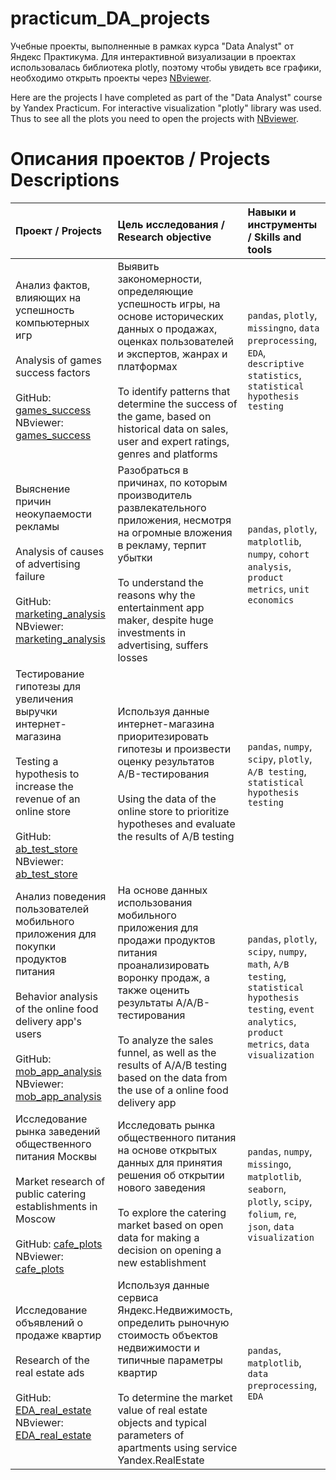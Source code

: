 # practicum_DA_projects
Учебные проекты, выполненные в рамках курса "Data Analyst" от Яндекс Практикума.
Для интерактивной визуализации в проектах использовалась библиотека plotly, поэтому чтобы увидеть все графики, необходимо открыть проекты через [NBviewer](https://nbviewer.org/github/anait-nik/).

Here are the projects I have completed as part of the "Data Analyst" course by Yandex Practicum.
For interactive visualization "plotly" library was used. Thus to see all the plots you need to open the projects with [NBviewer](https://nbviewer.org/github/anait-nik/).

# Описания проектов / Projects Descriptions

| Проект / Projects | Цель исследования / Research objective | Навыки и инструменты / Skills and tools | 
| :---------------------- | :---------------------- | :---------------------- |
|Анализ фактов, влияющих на успешность компьютерных игр <br /> <br />  Analysis of games success factors <br /><br /> GitHub: [games_success](games_success) <br /> NBviewer: [games_success](https://nbviewer.org/github/anait-nik/practicum_DA_projects/blob/main/games_success/games.ipynb?flush_cache=true)| Выявить закономерности, определяющие успешность игры, на основе исторических данных о продажах, оценках пользователей и экспертов, жанрах и платформах  <br /> <br /> To identify patterns that determine the success of the game, based on historical data on sales, user and expert ratings, genres and platforms  | `pandas`, `plotly`, `missingno`,  `data preprocessing`, `EDA`, `descriptive statistics`, `statistical hypothesis testing`|
|Выяснение причин неокупаемости рекламы <br /> <br />  Analysis of causes of advertising failure <br /><br /> GitHub: [marketing_analysis](marketing_analysis) <br /> NBviewer: [marketing_analysis](https://nbviewer.org/github/anait-nik/practicum_DA_projects/blob/main/marketing_analysis/marketing_analysis.ipynb?flush_cache=true)|   Разобраться в причинах, по которым производитель развлекательного приложения, несмотря на огромные вложения в рекламу, терпит убытки <br /> <br /> To understand the reasons why the entertainment app maker, despite huge investments in advertising, suffers losses| `pandas`, `plotly`, `matplotlib`, `numpy`, `cohort analysis`, `product metrics`, `unit economics` |
|Тестирование гипотезы для увеличения выручки интернет-магазина <br /><br /> Testing a hypothesis to increase the revenue of an online store <br /><br />GitHub: [ab_test_store](ab_test_store) <br /> NBviewer: [ab_test_store](https://nbviewer.org/github/anait-nik/practicum_DA_projects/blob/main/ab_test_store/ab_test_store.ipynb?flush_cache=true)| Используя данные интернет-магазина приоритезировать гипотезы и произвести оценку результатов A/B-тестирования  <br /><br /> Using the data of the online store to prioritize hypotheses and evaluate the results of A/B testing| `pandas`, `numpy`, `scipy`, `plotly`, `A/B testing`, `statistical hypothesis testing` |
|Анализ поведения пользователей мобильного приложения для покупки продуктов питания <br /><br /> Behavior analysis of the online food delivery app's users <br /><br /> GitHub: [mob_app_analysis](mob_app_analysis) <br /> NBviewer: [mob_app_analysis](https://nbviewer.org/github/anait-nik/practicum_DA_projects/blob/main/mob_app_analysis/mob_app_analysis.ipynb?flush_cache=true)| На основе данных использования мобильного приложения для продажи продуктов питания проанализировать воронку продаж, а также оценить результаты A/A/B-тестирования <br /><br /> To analyze the sales funnel, as well as the results of A/A/B testing based on the data from the use of a online food delivery app | `pandas`, `plotly`, `scipy`, `numpy`, `math`, `A/B testing`, `statistical hypothesis testing`, `event analytics`,  `product metrics`, `data visualization`|
|Исследование рынка заведений общественного питания Москвы <br /><br /> Market research of public catering establishments in Moscow <br /><br />  GitHub: [cafe_plots](cafe_plots) <br /> NBviewer: [cafe_plots](https://nbviewer.org/github/anait-nik/practicum_DA_projects/blob/main/cafe_plots/cafe_plots.ipynb?flush_cache=true) | Исследовать рынка общественного питания на основе открытых данных для принятия решения об открытии нового заведения <br /><br /> To explore the catering market based on open data for making a decision on opening a new establishment| `pandas`, `numpy`, `missingo`, `matplotlib`, `seaborn`, `plotly`, `scipy`, `folium`, `re`, `json`, `data visualization`|
|Исследование объявлений о продаже квартир <br /><br /> Research of the real estate ads <br /><br /> GitHub: [EDA_real_estate](EDA_real_estate) <br /> NBviewer: [EDA_real_estate](https://nbviewer.org/github/anait-nik/practicum_DA_projects/blob/main/EDA_real_estate/EDA_real_estate.ipynb?flush_cache=true)| Используя данные сервиса Яндекс.Недвижимость, определить рыночную стоимость объектов недвижимости и типичные параметры квартир <br /><br /> To determine the market value of real estate objects and typical parameters of apartments using service Yandex.RealEstate| `pandas`, `matplotlib`, `data preprocessing`, `EDA`|